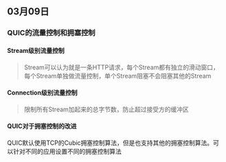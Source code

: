 ## 03月09日
### QUIC的流量控制和拥塞控制
#### Stream级别流量控制
> Stream可以认为就是一条HTTP请求，每个Stream都有独立的滑动窗口，每个Stream单独做流量控制，单个Stream阻塞不会阻塞其他的Stream

#### Connection级别流量控制
> 限制所有Stream加起来的总字节数，防止超过接受方的缓冲区

#### QUIC对于拥塞控制的改进
QUIC默认使用TCP的Cubic拥塞控制算法，但是也支持其他的拥塞控制算法。可以针对不同的应用设置不同的拥塞控制算法
